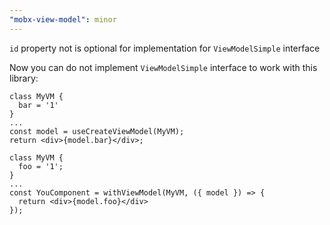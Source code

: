 ```yaml
---
"mobx-view-model": minor
---
```


`id` property not is optional for implementation for `ViewModelSimple` interface   

Now you can do not implement `ViewModelSimple` interface to work with this library:   

```tsx
class MyVM {
  bar = '1'
}
...
const model = useCreateViewModel(MyVM);
return <div>{model.bar}</div>;
```

```tsx
class MyVM {
  foo = '1';
}
...
const YouComponent = withViewModel(MyVM, ({ model }) => {
  return <div>{model.foo}</div>
});
```
